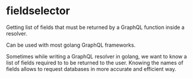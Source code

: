 # fieldselector

Getting list of fields that must be returned by a GraphQL function inside a resolver.

Can be used with most golang GraphQL frameworks.

Sometimes while writing a GraphQL resolver in golang,
we want to know a list of fields required to to be returned to the user.
Knowing the names of fields allows to request databases 
in more accurate and efficient way.



